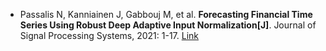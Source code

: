 * Passalis N, Kanniainen J, Gabbouj M, et al. <b>Forecasting Financial Time Series Using Robust Deep Adaptive Input Normalization[J]</b>. Journal of Signal Processing Systems, 2021: 1-17. [Link](https://link.springer.com/article/10.1007/s11265-020-01624-0)